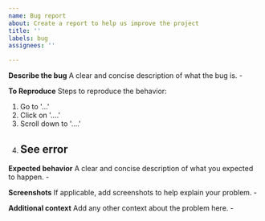 ```yaml
---
name: Bug report
about: Create a report to help us improve the project
title: ''
labels: bug
assignees: ''

---
```


**Describe the bug**
A clear and concise description of what the bug is.
    - 

**To Reproduce**
Steps to reproduce the behavior:
1. Go to '...'
2. Click on '....'
3. Scroll down to '....'
4. See error
    - 

**Expected behavior**
A clear and concise description of what you expected to happen.
    - 

**Screenshots**
If applicable, add screenshots to help explain your problem.
    - 

**Additional context**
Add any other context about the problem here.
    -
